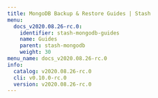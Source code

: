 ```yaml
---
title: MongoDB Backup & Restore Guides | Stash
menu:
  docs_v2020.08.26-rc.0:
    identifier: stash-mongodb-guides
    name: Guides
    parent: stash-mongodb
    weight: 30
menu_name: docs_v2020.08.26-rc.0
info:
  catalog: v2020.08.26-rc.0
  cli: v0.10.0-rc.0
  version: v2020.08.26-rc.0
---
```


